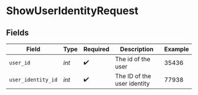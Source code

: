 # ShowUserIdentityRequest


## Fields

| Field                       | Type                        | Required                    | Description                 | Example                     |
| --------------------------- | --------------------------- | --------------------------- | --------------------------- | --------------------------- |
| `user_id`                   | *int*                       | :heavy_check_mark:          | The id of the user          | 35436                       |
| `user_identity_id`          | *int*                       | :heavy_check_mark:          | The ID of the user identity | 77938                       |